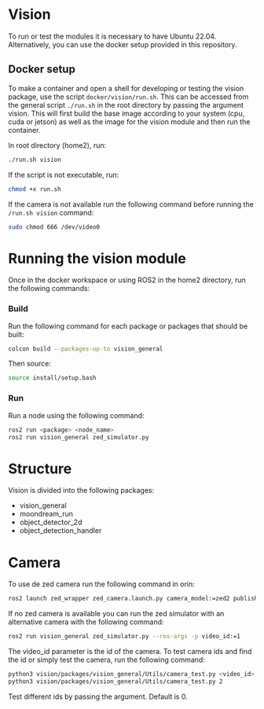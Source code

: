 # Vision
To run or test the modules it is necessary to have Ubuntu 22.04. Alternatively, you can use the docker setup provided in this repository.

## Docker setup
To make a container and open a shell for developing or testing the vision package, use the script `docker/vision/run.sh`. This can be accessed from the general script `./run.sh` in the root directory by passing the argument vision. This will first build the base image according to your system (cpu, cuda or jetson) as well as the image for the vision module and then run the container.

In root directory (home2), run:
```bash
./run.sh vision
```

If the script is not executable, run:
```bash
chmod +x run.sh
```

If the camera is not available run the following command before running the `/run.sh vision` command: 
```bash
sudo chmod 666 /dev/video0
```

# Running the vision module
Once in the docker workspace or using ROS2 in the home2 directory, run the following commands:

### Build
Run the following command for each package or packages that should be built:

```bash
colcon build --packages-up-to vision_general 
```

Then source:

```bash
source install/setup.bash
```

### Run
Run a node using the following command:

```bash
ros2 run <package> <node_name>
ros2 run vision_general zed_simulator.py
```

# Structure
Vision is divided into the following packages:
- vision_general
- moondream_run
- object_detector_2d
- object_detection_handler

# Camera
To use de zed camera run the following command in orin:

```bash
ros2 launch zed_wrapper zed_camera.launch.py camera_model:=zed2 publish_tf:=false
```

If no zed camera is available you can run the zed simulator with an alternative camera with the following command:


```bash
ros2 run vision_general zed_simulator.py --ros-args -p video_id:=1
```

The video_id parameter is the id of the camera. To test camera ids and find the id or simply test the camera, run the following command:

```bash
python3 vision/packages/vision_general/Utils/camera_test.py <video_id>
python3 vision/packages/vision_general/Utils/camera_test.py 2
```

Test different ids by passing the argument. Default is 0.
